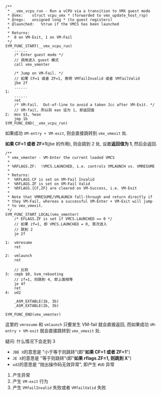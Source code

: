 


```x86asm
/**
 * __vmx_vcpu_run - Run a vCPU via a transition to VMX guest mode
 * @vmx:    struct vcpu_vmx * (forwarded to vmx_update_host_rsp)
 * @regs:   unsigned long * (to guest registers)
 * @launched:   %true if the VMCS has been launched
 *
 * Returns:
 *  0 on VM-Exit, 1 on VM-Fail
 */
SYM_FUNC_START(__vmx_vcpu_run)
    ......
    /* Enter guest mode */
    // 调用进入 guest 模式
    call vmx_vmenter

    /* Jump on VM-Fail. */
    // 如果 CF=1 或者 ZF=1, 表明 VMfailInvalid 或者 VMfailValid
    jbe 2f
    ......
1:
    ......
    ret
    /* VM-Fail.  Out-of-line to avoid a taken Jcc after VM-Exit. */
    // VM-fail, 所以将 eax 设为 1, 即返回值
2:  mov $1, %eax
    jmp 1b
SYM_FUNC_END(__vmx_vcpu_run)
```

如果成功 `VM-entry + VM-exit`, 则会直接跳转到 `vmx_vmexit` 处.

**如果 CF=1 或者 ZF=1**(jbe 的作用), 则会跳到 2 处, 设置**返回值为 1**, 然后会返回.

```
/**
 * vmx_vmenter - VM-Enter the current loaded VMCS
 *
 * %RFLAGS.ZF:  !VMCS.LAUNCHED, i.e. controls VMLAUNCH vs. VMRESUME
 *
 * Returns:
 *  %RFLAGS.CF is set on VM-Fail Invalid
 *  %RFLAGS.ZF is set on VM-Fail Valid
 *  %RFLAGS.{CF,ZF} are cleared on VM-Success, i.e. VM-Exit
 *
 * Note that VMRESUME/VMLAUNCH fall-through and return directly if
 * they VM-Fail, whereas a successful VM-Enter + VM-Exit will jump
 * to vmx_vmexit.
 */
SYM_FUNC_START_LOCAL(vmx_vmenter)
    /* EFLAGS.ZF is set if VMCS.LAUNCHED == 0 */
    // 如果 zf=1, 即 VMCS.LAUNCHED = 0, 首次进入
    // 跳到 2
    je 2f

1:  vmresume
    ret

2:  vmlaunch
    ret

    // 比较
3:  cmpb $0, kvm_rebooting
    // zf=1, 则跳到 4, 即上面相等
    je 4f
    ret
4:  ud2

    _ASM_EXTABLE(1b, 3b)
    _ASM_EXTABLE(2b, 3b)

SYM_FUNC_END(vmx_vmenter)
```

这里的 `vmresume` 和 `vmlaunch` 只要发生 VM-fail 就会直接返回, 而如果成功 `VM-entry + VM-exit` 就会直接跳转到 `vmx_vmexit` 处.

疑问: 什么情况下会走到 3

* `JBE X`的意思是 "小于等于则跳转"(即"**如果 CF=1 或者 ZF=1**")
* `JE X`的意思是 "等于则跳转"(即"**如果 rflags.ZF=1, 则跳到 X**")
* `ud2`的意思是 "抛出操作码无效异常", 即产生 `#UD` 异常

1. 产生异常
2. 产生 `VM-exit` 行为
3. 产生 `VMfailInvalid` 失败或者 `VMfailValid` 失败
